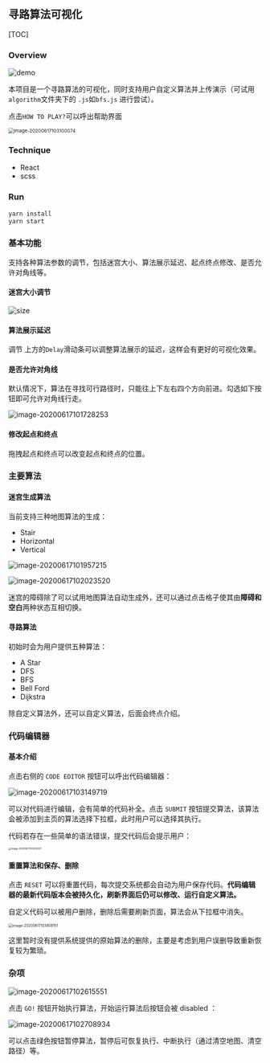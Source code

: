 ## 寻路算法可视化

[TOC]

### Overview

![demo](readme.assets/demo.gif)

本项目是一个寻路算法的可视化，同时支持用户自定义算法并上传演示（可试用`algorithm`文件夹下的 `.js`如`bfs.js` 进行尝试）。

点击`HOW TO PLAY?`可以呼出帮助界面

<img src="readme.assets/image-20200617103100074.png" alt="image-20200617103100074" style="zoom:67%;" />

### Technique

- React
- scss

### Run

```bash
yarn install
yarn start
```

### 基本功能

支持各种算法参数的调节，包括迷宫大小、算法展示延迟、起点终点修改、是否允许对角线等。

#### 迷宫大小调节

![size](readme.assets/size.gif)

#### 算法展示延迟

调节 上方的`Delay`滑动条可以调整算法展示的延迟，这样会有更好的可视化效果。

#### 是否允许对角线

默认情况下，算法在寻找可行路径时，只能往上下左右四个方向前进。勾选如下按钮即可允许对角线行走。

![image-20200617101728253](readme.assets/image-20200617101728253.png)

#### 修改起点和终点

拖拽起点和终点可以改变起点和终点的位置。

### 主要算法

#### 迷宫生成算法

当前支持三种地图算法的生成：

- Stair
- Horizontal
- Vertical

![image-20200617101957215](readme.assets/image-20200617101957215.png)

![image-20200617102023520](readme.assets/image-20200617102023520.png)

迷宫的障碍除了可以试用地图算法自动生成外，还可以通过点击格子使其由**障碍和空白**两种状态互相切换。

#### 寻路算法

初始时会为用户提供五种算法：

- A Star
- DFS
- BFS
- Bell Ford
- Dijkstra

除自定义算法外，还可以自定义算法，后面会终点介绍。

### 代码编辑器

#### 基本介绍

点击右侧的 `CODE EDITOR` 按钮可以呼出代码编辑器：

![image-20200617103149719](readme.assets/image-20200617103149719.png)

可以对代码进行编辑，会有简单的代码补全。点击 `SUBMIT` 按钮提交算法，该算法会被添加到主页的算法选择下拉框，此时用户可以选择其执行。

代码若存在一些简单的语法错误，提交代码后会提示用户：

<img src="readme.assets/image-20200617103500317.png" alt="image-20200617103500317" style="zoom:33%;" />

#### 重置算法和保存、删除

点击 `RESET` 可以将重置代码，每次提交系统都会自动为用户保存代码。**代码编辑器的最新代码版本会被持久化，刷新界面后仍可以修改、运行自定义算法。**

自定义代码可以被用户删除，删除后需要刷新页面，算法会从下拉框中消失。

<img src="readme.assets/image-20200617103808151.png" alt="image-20200617103808151" style="zoom: 50%;" />

这里暂时没有提供系统提供的原始算法的删除，主要是考虑到用户误删导致重新恢复较为繁琐。

### 杂项

![image-20200617102615551](readme.assets/image-20200617102615551.png)

点击 `GO!` 按钮开始执行算法，开始运行算法后按钮会被 disabled ：

![image-20200617102708934](readme.assets/image-20200617102708934.png)

可以点击绿色按钮暂停算法，暂停后可恢复执行、中断执行（通过清空地图、清空路径）等。
